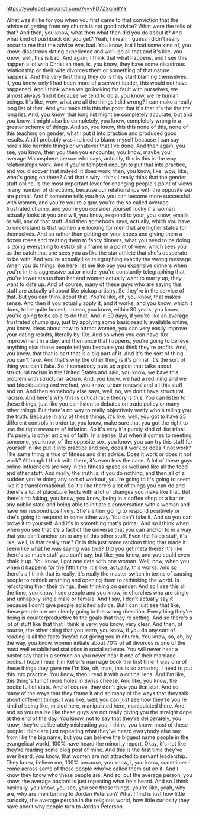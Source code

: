 https://youtubetranscript.com/?v=vFD7Z3qm8YY

 What was it like for you when you first came to that conviction that the advice of getting from my church is not good advice? What were the tells of that? And then, you know, what then what then did you do about it? And what kind of pushback did you get? Yeah, I mean, I guess I didn't really occur to me that the advice was bad. You know, but I had some kind of, you know, disastrous dating experience and we'll go all that and it's like, you know, well, this is bad. And again, I think that what happens, and I see this happen a lot with Christian men, is, you know, they have some disastrous relationship or their wife divorces them or something of that nature happens. And the very first thing they do is they start blaming themselves. If, you know, only I had been more of a servant leader, this would not have happened. And I think when we go looking for fault with ourselves, we almost always find it because we tend to do a, you know, we're human beings. It's like, wow, what are all the things I did wrong? I can make a really long list of that. And you make this this the point that it's that it's the the the long list. And, you know, that long list might be completely accurate, but and you know, it might also be completely, you know, completely wrong in a greater scheme of things. And so, you know, this this none of this, none of this teaching on gender, what I put it into practice and produced good results. And I probably was inclined to blame myself because I can say here's like horrible things or whatever that I've done. And then again, you see, you know, then you then you encounter, you know, maybe your average Manosphere person who says, actually, this is this is the way relationships work. And if you're tempted enough to put that into practice, and you discover that indeed, it does work, then, you know, like, wow, like, what's going on there? And that's why I think I really think that the gender stuff online. Is the most important lever for changing people's point of views in any number of directions, because our relationships with the opposite sex are primal. And if someone tells you how you can become more successful with women, and you're you're a guy, you're the so called average frustrated chump, and you're you consider yourself lucky if a woman actually looks at you and will, you know, respond to your, you know, emails or will, any of that stuff. And then somebody says, actually, which you have to understand is that women are looking for men that are higher status for themselves. And so rather than getting on your knees and giving them a dozen roses and treating them to fancy dinners, what you need to be doing is doing everything to establish a frame in a point of view, which sees you as the catch that she sees you as like the star athlete that she's desperate to be with. And you're actually like telegraphing exactly the wrong message. When you do things like here, let me like buy you expensive dinners when you're in this aggressive suitor mode, you're constantly telegraphing that you're lower status than her and women actually want to marry up, they want to date up. And of course, many of these guys who are saying this stuff are actually all about like pickup artistry. So they're in the service of that. But you can think about that. You're like, oh, you know, that makes sense. And then if you actually apply it, and it works, and you know, which it does, to be quite honest, I mean, you know, within 30 years, you know, you're going to be able to do that. And in 30 days, if you're like an average frustrated chump guy, just by applying some basic readily available online, you know, ideas about how to attract women, you can very easily improve your dating results, literally by 10x. And so when you can have 10x improvement in a day, and then once that happens, you're going to believe anything else those people tell you because you think they're profits. And, you know, that that is part that is a big part of it. And it's the sort of thing you can't fake. And that's why the other thing is it's primal. It's the sort of thing you can't fake. So if somebody puts up a post that talks about structural racism in the United States and said, you know, we have this problem with structural racism. And, you know, we had a redlining and we had blockbusting and we had, you know, urban renewal and all this stuff and on. And then somebody else says, well, no, we don't have structural racism. And here's why this is critical race theory is this. You can listen to these things, just like you can listen to debates on trade policy or many other things. But there's no way to really objectively verify who's telling you the truth. Because in any of these things, it's like, well, you got to have 25 different controls in order to, you know, make sure that you got the right to use the right measure of inflation. So it's very it's purely kind of like tribal. It's purely is other articles of faith. In a sense. But when it comes to meeting someone, you know, of the opposite sex, you know, you can try this stuff for yourself in like put it into practice and see, does it work or does it not work? The same thing is true of fitness and diet advice. Does it work or does it not work? Although I think with there, it's even less the case. A lot of these guys online influencers are very in the fitness space as well and like all the food and other stuff. And really, the truth is, if you do nothing, and then all of a sudden you're doing any sort of workout, you're going to it's going to seem like it's transformational. So it's like there's a lot of things you can do and there's a lot of placebo effects with a lot of changes you make like that. But there's no faking, you know, you know, being in a coffee shop or a bar or any public state and being able to initiate a conversation with a woman and have her respond positively. She's either going to respond positively or she's going to respond in some other way. You can't fake it. And so you can prove it to yourself. And it's in something that's primal. And so I think when when you see that it's a fact of the universe that you can anchor to in a way that you can't anchor on to any of this other stuff. Even the Taleb stuff, it's like, well, is that really true? Or is this just some random thing that made it seem like what he was saying was true? Did you get meta there? It's like there's so much stuff you can't say, but like, you know, and you could even chalk it up. You know, I got one date with one woman. Well, now, when you when it happens for the fifth time, it's like, actually, this works. And so there's a I think that is really, it's really the master switch in terms of causing people to rethink anything and opening them to rethinking the world. Is refactoring their their things, their thinking on gender. And so I see this all the time, you know, I see people and you know, in churches who are single and unhappily single male or female. And I say, I don't actually say it because I don't give people solicited advice. But I can just see that like, these people are are clearly going in the wrong direction. Everything they're doing is counterproductive to the goals that they're setting. And so there's a lot of stuff like that that I think is very, you know, very clear. And then, of course, the other thing that you learn, you know, if you do any sort of reading is all the facts they're not giving you in church. You know, so, oh, by the way, you know, women initiate about 70% of all divorces is one of the most well established statistics in social science. You will never hear a pastor say that in a sermon on you never hear it one of their marriage books. I hope I read Tim Keller's marriage book the first time it was one of these things they gave me I'm like, oh, man, this is so amazing. I need to put this into practice. You know, then I read it with a critical lens. And I'm like, this thing's full of more holes in Swiss cheese. And like, you know, the books full of stats. And of course, they don't give you that stat. And so many of the ways that they frame it and so many of the ways that they talk about different things. I was like, well, you can just see how they're you're kind of being like, misled here, manipulated here, manipulated there. And, and so you realize like these guys are not really giving you the straight dope at the end of the day. You know, not to say that they're deliberately, you know, they're deliberately misleading you, I think, you know, most of these people I think are just repeating what they've heard everybody else say from like the big name, but you can believe the biggest name people in the evangelical world, 100% have heard the minority report. Okay, it's not like they're reading some blog post of mine. And this is the first time they've ever heard, you know, that women are not attracted to servant leadership. They know, believe me, 100% because, you know, I, you know, sometimes I come across some of these people who've called them out on it. And I know they know who these people are. And so, but the average person, you know, the average bastard is just repeating what he's heard. And so I think basically, you know, you see, you see these things, you're like, yeah, why are, why are men turning to Jordan Peterson? What I find is just how little curiosity, the average person in the religious world, how little curiosity they have about why people turn to Jordan Peterson.